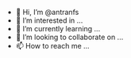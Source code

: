 - 👋 Hi, I’m @antranfs
- 👀 I’m interested in ...
- 🌱 I’m currently learning ...
- 💞️ I’m looking to collaborate on ...
- 📫 How to reach me ...

<!---
antranfs/antranfs is a ✨ special ✨ repository because its `README.md` (this file) appears on your GitHub profile.
You can click the Preview link to take a look at your changes.
--->
